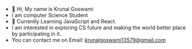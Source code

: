 - 👋 Hi, My name is Krunal Goswami
- I am computer Science Student
- 🌱 Currently Learning JavaScript and React.
- I am interested in exploring CS future 
and making the world better place by participating in it.
- You can contact me on Email: krunalgoswami13579@gmail.com


<!---
Krunal234/Krunal234 is a ✨ special ✨ repository because its `README.md` (this file) appears on your GitHub profile.
You can click the Preview link to take a look at your changes.
--->
